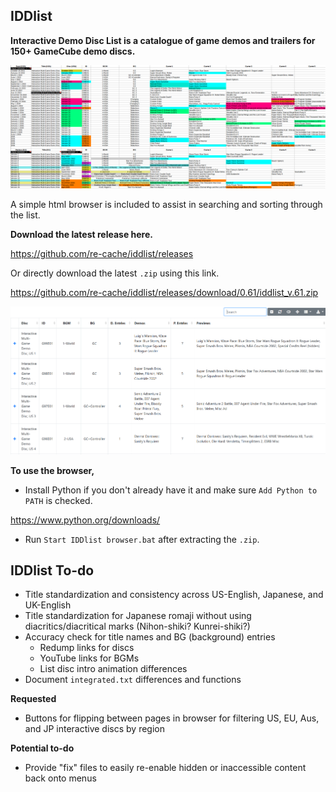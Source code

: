 ## IDDlist
**Interactive Demo Disc List is a catalogue of game demos and trailers for 150+ GameCube demo discs.**

![iddlist screenshot](assets/iddlist.png)

A simple html browser is included to assist in searching and sorting through the list.

**Download the latest release here.**

https://github.com/re-cache/iddlist/releases

Or directly download the latest `.zip` using this link.

https://github.com/re-cache/iddlist/releases/download/0.61/iddlist_v.61.zip

![iddlist screenshot](assets/idd_browser_61.png)

**To use the browser,**

* Install Python if you don't already have it and make sure `Add Python to PATH` is checked.

https://www.python.org/downloads/

 * Run `Start IDDlist browser.bat` after extracting the `.zip`.


## IDDlist To-do

* Title standardization and consistency across US-English, Japanese, and UK-English
* Title standardization for Japanese romaji without using diacritics/diacritical marks (Nihon-shiki? Kunrei-shiki?)
* Accuracy check for title names and BG (background) entries
  * Redump links for discs
  * YouTube links for BGMs
  * List disc intro animation differences
* Document `integrated.txt` differences and functions

**Requested**
* Buttons for flipping between pages in browser for filtering US, EU, Aus, and JP interactive discs by region
 
**Potential to-do**
* Provide "fix" files to easily re-enable hidden or inaccessible content back onto menus
